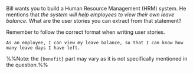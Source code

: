 <panel header="Q: Extract user stories from customer statement :one:">
<question has-input="true">

Bill wants you to build a Human Resource Management (HRM) system. He mentions that _the system will help employees to view their own <popover content="The number of leave days not yet taken">leave balance</popover>_. What are the user stories you can extract from that statement?

<div slot="hint">

Remember to follow the correct format when writing user stories.
<include src="../../../common/definitions.md#def-user-story-format" />

</div>
<div slot="answer">

`As an employee, I can view my leave balance, so that I can know how many leave days I have left.`

%%Note: the `{benefit}` part may vary as it is not specifically mentioned in the question.%%

</div>
</question>
</panel>
